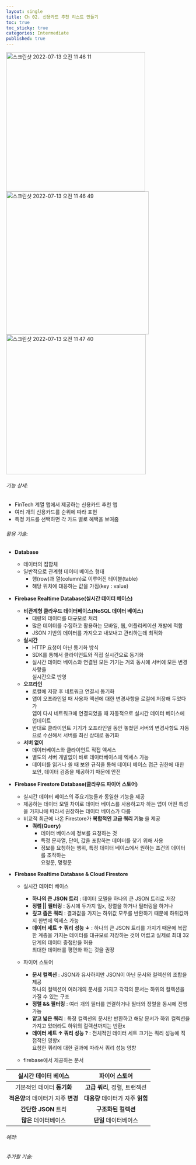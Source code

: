 ```yaml
---
layout: single
title: Ch 02. 신용카드 추천 리스트 만들기
toc: true
toc_sticky: true
categories: Intermediate
published: true
---
```

<img width="381" alt="스크린샷 2022-07-13 오전 11 46 11" src="https://user-images.githubusercontent.com/63464299/178640297-957b66cb-7dda-4f79-9174-635a1e5a5c6b.png">
<img width="391" alt="스크린샷 2022-07-13 오전 11 46 49" src="https://user-images.githubusercontent.com/63464299/178640306-ee94e354-2f4c-4778-9842-72b250eb5e23.png">
<img width="383" alt="스크린샷 2022-07-13 오전 11 47 40" src="https://user-images.githubusercontent.com/63464299/178640311-8a2dee48-b899-4cac-9b9f-13268d75b5db.png">


###### 기능 상세:
- FinTech 계열 앱에서 제공하는 신용카드 추천 앱
- 여러 개의 신용카드를 순위에 따라 표현
- 특정 카드를 선택하면 각 카드 별로 혜택을 보여줌

###### 활용 기술:
- **Database**
  - 데이터의 집합체
  - 일반적으로 관계형 데이터 베이스 형태
    - 행(row)과 열(column)로 이루어진 테이블(table)
    - 해당 위치에 대응하는 값을 가짐(key : value)
- **Firebase Realtime Database(실시간 데이터 베이스)**
  - **비관계형 클라우드 데이터베이스(NoSQL 데이터 베이스)**
    - 대량의 데이터를 대규모로 처리
    - 많은 데이터를 수집하고 활용하는 모바일, 웹, 어플리케이션 개발에 적합
    - JSON 기반의 데이터를 가져오고 내보내고 관리하는데 최적화
  - **실시간**
    - HTTP 요청이 아닌 동기화 방식
    - SDK를 통해서 클라이언트와 직접 실시간으로 동기화
    - 실시간 데이터 베이스와 연결된 모든 기기는 거의 동시에 서버에 모든 변경사항을<br/>실시간으로 반영
  - **오프라인**
    - 로컬에 저장 후 네트워크 연결시 동기화
    - 앱이 오프라인일 때 사용자 액션에 대한 변경사항을 로컬에 저장해 두었다가<br/>앱이 다시 네트워크에 연결되었을 때 자동적으로 실시간 데이터 베이스에 업데이트
    - 반대로 클라이언트 기기가 오프라인일 동안 놓쳤던 서버의 변경사항도 자동으로 수신해서 서버를 최신 상태로 동기화
  - **서버 없이**
    - 데이터베이스와 클라이언트 직접 엑세스
    - 별도의 서버 개발없이 바로 데이터베이스에 엑세스 가능
    - 데이터를 읽거나 쓸 때 보완 규칙을 통해 데이터 베이스 접근 권한에 대한 보안, 데이터 검증을 제공하기 때문에 안전
- **Firebase Firestore Database(클라우드 파이어 스토어)**
  - 실시간 데이터 베이스의 주요기능들과 동일한 기능을 제공
  - 제공하는 데이터 모델 차이로 데이터 베이스를 사용하고자 하는 앱이 어떤 특성을 가지냐에 따라서 권장하는 데이터 베이스가 다름
  - 비교적 최근에 나온 Firestore가 **복합적인 고급 쿼리 기능** 을 제공
     - **쿼리(Query)**
		  - 데이터 베이스에 정보를 요청하는 것
		  - 특정 문자열, 단어, 값을 포함하는 데이터를 찾기 위해 사용
		  - 정보를 요청하는 행위, 특정 데이터 베이스에서 원하는 조건의 데이터를 조작하는<br/>요청문, 명령문
		  
- **Firebase Realtime Database & Cloud Firestore**
  - 실시간 데이터 베이스
  	- **하나의 큰 JSON 트리** 
  	  : 데이터 모델을 하나의 큰 JSON 트리로 저장
  	- **정렬 &#124;&#124; 필터링**
  	  : 동시에 두가지 일x, 정렬을 하거나 필터링을 하거나
  	- **깊고 좁은 쿼리**
  	  : 결과값을 가지는 하위값 모두를 반환하기 때문에 하위값까지 한번에 엑세스 가능
  	- **데이터 세트 ↑ 쿼리 성능 ↓**
  	  : 하나의 큰 JSON 트리를 가지기 때문에 복잡한 계층을 가지는 데이터를 대규모로 저장하는 것이 어렵고 실제로 최대 32단계의 데이터 중첩만을 허용<br/>
	  최대한 데이터를 평면화 하는 것을 권장
  - 파이어 스토어
	- **문서 컬렉션**
	  : JSON과 유사하지만 JSON이 아닌 문서와 컬렉션의 조합을 제공<br/>
	  하나의 컬렉션이 여러개의 문서를 가지고 각각의 문서는 하위의 컬렉션을 가질 수 있는 구조
	- **정렬 && 필터링**
	  : 여러 개의 필터를 연결하거나 필터와 정렬을 동시에 진행가능
	- **얕고 넓은 쿼리**
	  : 특정 컬렉션의 문서만 반환하고 해당 문서가 하위 컬렉션을 가지고 있더라도 하위의 컬렉션까지는 반환x
	- **데이터 세트 ↑ 쿼리 성능 ?**
	  : 전체적인 데이터 세트 크기는 쿼리 성능에 직접적인 영향x<br/>
          요청한 쿼리에 대한 결과에 따라서 쿼리 성능 영향
  
  - firebase에서 제공하는 문서

|실시간 데이터 베이스|파이어 스토어|
|:---:|:---:|
|기본적인 데이터 **동기화**|**고급 쿼리**, 정렬, 트랜젝션|
|**적은양**의 데이터가 자주 **변경**|**대용량** 데이터가 자주 **읽힘**|
|**간단한 JSON** 트리|**구조화된 컬렉션**|
|**많은** 데이터베이스|**단일** 데이터베이스|
	
###### 에러:

###### 추가할 기술:
